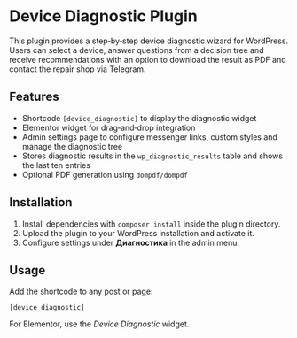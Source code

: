 # Device Diagnostic Plugin

This plugin provides a step‑by‑step device diagnostic wizard for WordPress. Users can select a device, answer questions from a decision tree and receive recommendations with an option to download the result as PDF and contact the repair shop via Telegram.

## Features

- Shortcode `[device_diagnostic]` to display the diagnostic widget
- Elementor widget for drag‑and‑drop integration
- Admin settings page to configure messenger links, custom styles and manage the diagnostic tree
- Stores diagnostic results in the `wp_diagnostic_results` table and shows the last ten entries
- Optional PDF generation using `dompdf/dompdf`

## Installation

1. Install dependencies with `composer install` inside the plugin directory.
2. Upload the plugin to your WordPress installation and activate it.
3. Configure settings under **Диагностика** in the admin menu.

## Usage

Add the shortcode to any post or page:

```[device_diagnostic]```

For Elementor, use the *Device Diagnostic* widget.
